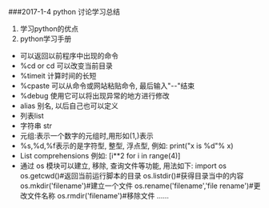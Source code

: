###2017-1-4 python 讨论学习总结

1. 学习python的优点
2. python学习手册
* <UP>可以返回以前程序中出现的命令
* %cd or cd 可以改变当前目录
* %timeit 计算时间的长短
* %cpaste 可以从命令或网站粘贴命令, 最后输入"--"结束
* %debug 使用它可以将出现异常的地方进行修改
* alias 别名, 以后自己也可以定义
* 列表list
* 字符串 str
* 元组:表示一个数字的元组时,用形如(1,)表示
* %s,%d,%f表示的是字符型, 整型, 浮点型, 例如: print("x is %d"% x)
* List comprehensions
例如: [i**2 for i in range(4)]
* 通过 os  模块可以建立, 移除, 查询文件等功能, 用法如下:
import os
os.getcwd()#返回当前运行脚本的目录
os.listdir()#获得目录当中的内容
os.mkdir('filename')#建立一个文件
os.rename('filename','file rename')#更改文件名称
os.rmdir('filename')#移除文件
......



